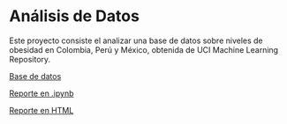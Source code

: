 # Análisis de Datos
Este proyecto consiste el analizar una base de datos sobre niveles de obesidad en Colombia, Perú y México, obtenida de UCI Machine Learning Repository.

[Base de datos](https://github.com/NelsonAbad/NelsonAbad.github.io/blob/7d16fbccfc2748434e14ecadf01335b853d3e233/A1.1%20Obesidad.csv)

[Reporte en .ipynb](https://github.com/NelsonAbad/NelsonAbad.github.io/blob/7d16fbccfc2748434e14ecadf01335b853d3e233/A1.1%20612656.ipynb)

[Reporte en HTML](A1.1%20612656.html)
